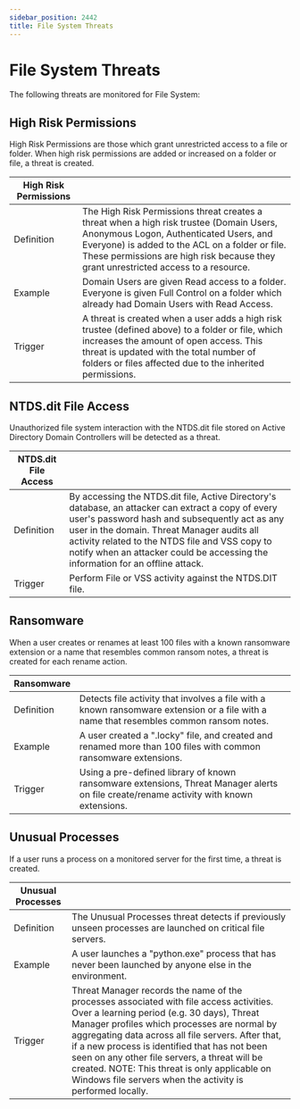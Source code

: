 ```yaml
---
sidebar_position: 2442
title: File System Threats
---
```


# File System Threats

The following threats are monitored for File System:

## High Risk Permissions

High Risk Permissions are those which grant unrestricted access to a file or folder. When high risk permissions are added or increased on a folder or file, a threat is created.

| High Risk Permissions |  |
| --- | --- |
| Definition | The High Risk Permissions threat creates a threat when a high risk trustee (Domain Users, Anonymous Logon, Authenticated Users, and Everyone) is added to the ACL on a folder or file. These permissions are high risk because they grant unrestricted access to a resource. |
| Example | Domain Users are given Read access to a folder.  Everyone is given Full Control on a folder which already had Domain Users with Read Access. |
| Trigger | A threat is created when a user adds a high risk trustee (defined above) to a folder or file, which increases the amount of open access. This threat is updated with the total number of folders or files affected due to the inherited permissions. |

## NTDS.dit File Access

Unauthorized file system interaction with the NTDS.dit file stored on Active Directory Domain Controllers will be detected as a threat.

| NTDS.dit File Access |  |
| --- | --- |
| Definition | By accessing the NTDS.dit file, Active Directory's database, an attacker can extract a copy of every user's password hash and subsequently act as any user in the domain. Threat Manager audits all activity related to the NTDS file and VSS copy to notify when an attacker could be accessing the information for an offline attack. |
| Trigger | Perform File or VSS activity against the NTDS.DIT file. |

## Ransomware

When a user creates or renames at least 100 files with a known ransomware extension or a name that resembles common ransom notes, a threat is created for each rename action.

| Ransomware |  |
| --- | --- |
| Definition | Detects file activity that involves a file with a known ransomware extension or a file with a name that resembles common ransom notes. |
| Example | A user created a ".locky" file, and created and renamed more than 100 files with common ransomware extensions. |
| Trigger | Using a pre-defined library of known ransomware extensions, Threat Manager alerts on file create/rename activity with known extensions. |

## Unusual Processes

If a user runs a process on a monitored server for the first time, a threat is created.

| Unusual Processes |  |
| --- | --- |
| Definition | The Unusual Processes threat detects if previously unseen processes are launched on critical file servers. |
| Example | A user launches a "python.exe" process that has never been launched by anyone else in the environment. |
| Trigger | Threat Manager records the name of the processes associated with file access activities. Over a learning period (e.g. 30 days), Threat Manager profiles which processes are normal by aggregating data across all file servers. After that, if a new process is identified that has not been seen on any other file servers, a threat will be created.    NOTE: This threat is only applicable on Windows file servers when the activity is performed locally. |
